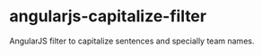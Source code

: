 angularjs-capitalize-filter
===========================

AngularJS filter to capitalize sentences and specially team names.
